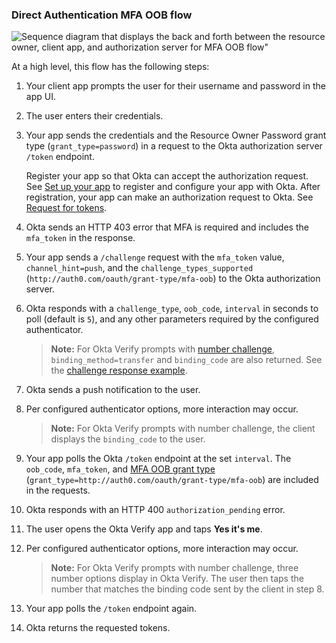 ### Direct Authentication MFA OOB flow

<div class="three-quarter">

![Sequence diagram that displays the back and forth between the resource owner, client app, and authorization server for MFA OOB flow"](/img/authorization/oauth-mfaoob-grant-flow.png)

</div>

<!-- Source for image. Generated using http://www.plantuml.com/plantuml/uml/
@startuml
skinparam monochrome true
actor "User" as user
participant "Client App (Your app)" as client
participant "Authorization Server (Okta) " as okta

autonumber "<b>#."
client -> user: Prompts user for username and password
user -> client: Enters credentials
client -> okta: Sends credentials and `grant_type` in `/token` request
okta -> client: Sends HTTP 403 error and `mfa_token` in response
client -> okta: Sends `/challenge` request with `mfa_token` and `challenge_types_supported`
okta -> client: Sends `challenge_type`, `oob_code`, other parameters required by authenticator
okta -> user: Sends push notification
user <-> client: Per configured authenticator options, more interaction may occur
client -> okta: Polls `/token` at set interval with `mfa_token`, `oob_code`, `grant_type`
okta -> client: Responds with HTTP 400 `authorization_pending`
user -> okta: Opens the Okta Verify app and taps **Yes it's me**
user <-> okta: Per configured authenticator options, more interaction may occur
client -> okta: Polls `/token` endpoint
okta -> client: Responds with access token (optionally refresh token)
@enduml
-->

At a high level, this flow has the following steps:

1. Your client app prompts the user for their username and password in the app UI.
1. The user enters their credentials.
1. Your app sends the credentials and the Resource Owner Password grant type (`grant_type=password`) in a request to the Okta authorization server `/token` endpoint.

    Register your app so that Okta can accept the authorization request. See [Set up your app](#set-up-your-app) to register and configure your app with Okta. After registration, your app can make an authorization request to Okta. See [Request for tokens](#request-for-tokens).

1. Okta sends an HTTP 403 error that MFA is required and includes the `mfa_token` in the response.
1. Your app sends a `/challenge` request with the `mfa_token` value, `channel_hint=push`, and the `challenge_types_supported` (`http://auth0.com/oauth/grant-type/mfa-oob`) to the Okta authorization server.
1. Okta responds with a `challenge_type`, `oob_code`, `interval` in seconds to poll (default is `5`), and any other parameters required by the configured authenticator.

   >**Note:** For Okta Verify prompts with [number challenge](https://help.okta.com/okta_help.htm?type=oie&id=ext-config-okta-verify-options), `binding_method=transfer` and `binding_code` are also returned. See the [challenge response example](#challenge-response).

1. Okta sends a push notification to the user.
1. Per configured authenticator options, more interaction may occur.

   >**Note:** For Okta Verify prompts with number challenge, the client displays the `binding_code` to the user.

1. Your app polls the Okta `/token` endpoint at the set `interval`. The `oob_code`, `mfa_token`, and [MFA OOB grant type](https://developer.okta.com/docs/api/openapi/okta-oauth/oauth/tag/OrgAS/#tag/OrgAS/operation/token) (`grant_type=http://auth0.com/oauth/grant-type/mfa-oob`) are included in the requests.
1. Okta responds with an HTTP 400 `authorization_pending` error.
1. The user opens the Okta Verify app and taps **Yes it's me**.
1. Per configured authenticator options, more interaction may occur.

   >**Note:** For Okta Verify prompts with number challenge, three number options display in Okta Verify. The user then taps the number that matches the binding code sent by the client in step 8.

1. Your app polls the `/token` endpoint again.
1. Okta returns the requested tokens.
